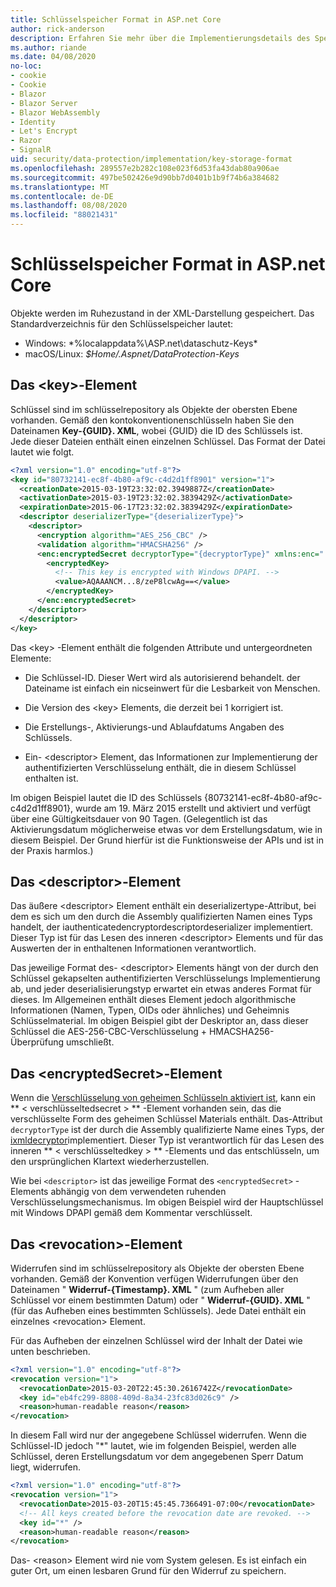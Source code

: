 ```yaml
---
title: Schlüsselspeicher Format in ASP.net Core
author: rick-anderson
description: Erfahren Sie mehr über die Implementierungsdetails des Speicher Formats für die ASP.net Core Datenschutz Schlüssel.
ms.author: riande
ms.date: 04/08/2020
no-loc:
- cookie
- Cookie
- Blazor
- Blazor Server
- Blazor WebAssembly
- Identity
- Let's Encrypt
- Razor
- SignalR
uid: security/data-protection/implementation/key-storage-format
ms.openlocfilehash: 289557e2b282c108e023f6d53fa43dab80a906ae
ms.sourcegitcommit: 497be502426e9d90bb7d0401b1b9f74b6a384682
ms.translationtype: MT
ms.contentlocale: de-DE
ms.lasthandoff: 08/08/2020
ms.locfileid: "88021431"
---
```

# <a name="key-storage-format-in-aspnet-core"></a>Schlüsselspeicher Format in ASP.net Core

<a name="data-protection-implementation-key-storage-format"></a>

Objekte werden im Ruhezustand in der XML-Darstellung gespeichert. Das Standardverzeichnis für den Schlüsselspeicher lautet:

* Windows: *%localappdata%\ASP.net\dataschutz-Keys\*
* macOS/Linux: *$Home/.Aspnet/DataProtection-Keys*

## <a name="the-key-element"></a>Das \<key>-Element

Schlüssel sind im schlüsselrepository als Objekte der obersten Ebene vorhanden. Gemäß den kontokonventionenschlüsseln haben Sie den Dateinamen **Key-{GUID}. XML**, wobei {GUID} die ID des Schlüssels ist. Jede dieser Dateien enthält einen einzelnen Schlüssel. Das Format der Datei lautet wie folgt.

```xml
<?xml version="1.0" encoding="utf-8"?>
<key id="80732141-ec8f-4b80-af9c-c4d2d1ff8901" version="1">
  <creationDate>2015-03-19T23:32:02.3949887Z</creationDate>
  <activationDate>2015-03-19T23:32:02.3839429Z</activationDate>
  <expirationDate>2015-06-17T23:32:02.3839429Z</expirationDate>
  <descriptor deserializerType="{deserializerType}">
    <descriptor>
      <encryption algorithm="AES_256_CBC" />
      <validation algorithm="HMACSHA256" />
      <enc:encryptedSecret decryptorType="{decryptorType}" xmlns:enc="...">
        <encryptedKey>
          <!-- This key is encrypted with Windows DPAPI. -->
          <value>AQAAANCM...8/zeP8lcwAg==</value>
        </encryptedKey>
      </enc:encryptedSecret>
    </descriptor>
  </descriptor>
</key>
```

Das \<key> -Element enthält die folgenden Attribute und untergeordneten Elemente:

* Die Schlüssel-ID. Dieser Wert wird als autorisierend behandelt. der Dateiname ist einfach ein nicseinwert für die Lesbarkeit von Menschen.

* Die Version des \<key> Elements, die derzeit bei 1 korrigiert ist.

* Die Erstellungs-, Aktivierungs-und Ablaufdatums Angaben des Schlüssels.

* Ein- \<descriptor> Element, das Informationen zur Implementierung der authentifizierten Verschlüsselung enthält, die in diesem Schlüssel enthalten ist.

Im obigen Beispiel lautet die ID des Schlüssels {80732141-ec8f-4b80-af9c-c4d2d1ff8901}, wurde am 19. März 2015 erstellt und aktiviert und verfügt über eine Gültigkeitsdauer von 90 Tagen. (Gelegentlich ist das Aktivierungsdatum möglicherweise etwas vor dem Erstellungsdatum, wie in diesem Beispiel. Der Grund hierfür ist die Funktionsweise der APIs und ist in der Praxis harmlos.)

## <a name="the-descriptor-element"></a>Das \<descriptor>-Element

Das äußere \<descriptor> Element enthält ein deserializertype-Attribut, bei dem es sich um den durch die Assembly qualifizierten Namen eines Typs handelt, der iauthenticatedencryptordescriptordeserializer implementiert. Dieser Typ ist für das Lesen des inneren \<descriptor> Elements und für das Auswerten der in enthaltenen Informationen verantwortlich.

Das jeweilige Format des- \<descriptor> Elements hängt von der durch den Schlüssel gekapselten authentifizierten Verschlüsselungs Implementierung ab, und jeder deserialisierungstyp erwartet ein etwas anderes Format für dieses. Im Allgemeinen enthält dieses Element jedoch algorithmische Informationen (Namen, Typen, OIDs oder ähnliches) und Geheimnis Schlüsselmaterial. Im obigen Beispiel gibt der Deskriptor an, dass dieser Schlüssel die AES-256-CBC-Verschlüsselung + HMACSHA256-Überprüfung umschließt.

## <a name="the-encryptedsecret-element"></a>Das \<encryptedSecret>-Element

Wenn die [Verschlüsselung von geheimen Schlüsseln aktiviert ist](xref:security/data-protection/implementation/key-encryption-at-rest), kann ein ** &lt; verschlüsseltedsecret &gt; ** -Element vorhanden sein, das die verschlüsselte Form des geheimen Schlüssel Materials enthält. Das-Attribut `decryptorType` ist der durch die Assembly qualifizierte Name eines Typs, der [ixmldecryptor](/dotnet/api/microsoft.aspnetcore.dataprotection.xmlencryption.ixmldecryptor)implementiert. Dieser Typ ist verantwortlich für das Lesen des inneren ** &lt; verschlüsseltedkey &gt; ** -Elements und das entschlüsseln, um den ursprünglichen Klartext wiederherzustellen.

Wie bei `<descriptor>` ist das jeweilige Format des `<encryptedSecret>` -Elements abhängig von dem verwendeten ruhenden Verschlüsselungsmechanismus. Im obigen Beispiel wird der Hauptschlüssel mit Windows DPAPI gemäß dem Kommentar verschlüsselt.

## <a name="the-revocation-element"></a>Das \<revocation>-Element

Widerrufen sind im schlüsselrepository als Objekte der obersten Ebene vorhanden. Gemäß der Konvention verfügen Widerrufungen über den Dateinamen " **Widerruf-{Timestamp}. XML** " (zum Aufheben aller Schlüssel vor einem bestimmten Datum) oder " **Widerruf-{GUID}. XML** " (für das Aufheben eines bestimmten Schlüssels). Jede Datei enthält ein einzelnes \<revocation> Element.

Für das Aufheben der einzelnen Schlüssel wird der Inhalt der Datei wie unten beschrieben.

```xml
<?xml version="1.0" encoding="utf-8"?>
<revocation version="1">
  <revocationDate>2015-03-20T22:45:30.2616742Z</revocationDate>
  <key id="eb4fc299-8808-409d-8a34-23fc83d026c9" />
  <reason>human-readable reason</reason>
</revocation>
```

In diesem Fall wird nur der angegebene Schlüssel widerrufen. Wenn die Schlüssel-ID jedoch "*" lautet, wie im folgenden Beispiel, werden alle Schlüssel, deren Erstellungsdatum vor dem angegebenen Sperr Datum liegt, widerrufen.

```xml
<?xml version="1.0" encoding="utf-8"?>
<revocation version="1">
  <revocationDate>2015-03-20T15:45:45.7366491-07:00</revocationDate>
  <!-- All keys created before the revocation date are revoked. -->
  <key id="*" />
  <reason>human-readable reason</reason>
</revocation>
```

Das- \<reason> Element wird nie vom System gelesen. Es ist einfach ein guter Ort, um einen lesbaren Grund für den Widerruf zu speichern.
